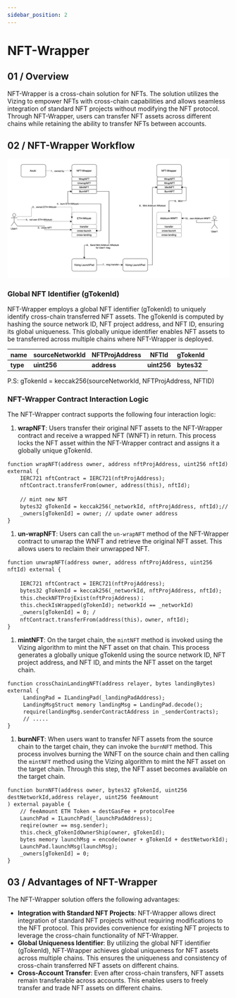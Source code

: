 ```yaml
---
sidebar_position: 2
---
```

# NFT-Wrapper

## 01 / Overview

NFT-Wrapper is a cross-chain solution for NFTs. The solution utilizes the Vizing to empower NFTs with cross-chain capabilities and allows seamless integration of standard NFT projects without modifying the NFT protocol. Through NFT-Wrapper, users can transfer NFT assets across different chains while retaining the ability to transfer NFTs between accounts.

## 02 / NFT-Wrapper Workflow
![wrapNFT](../images/wrapNFT.png)
### Global NFT Identifier (gTokenId)

NFT-Wrapper employs a global NFT identifier (gTokenId) to uniquely identify cross-chain transferred NFT assets. The gTokenId is computed by hashing the source network ID, NFT project address, and NFT ID, ensuring its global uniqueness. This globally unique identifier enables NFT assets to be transferred across multiple chains where NFT-Wrapper is deployed.

| **name** | **sourceNetworkId** | **NFTProjAddress** | **NFTId** | **gTokenId** |
| ---- | ---- | ---- | ---- | ---- |
| **type** | **uint256** | **address** | **uint256** | **bytes32** |

P.S: gTokenId = keccak256(sourceNetworkId, NFTProjAddress, NFTID) 

### NFT-Wrapper Contract Interaction Logic

The NFT-Wrapper contract supports the following four interaction logic:

1. **wrapNFT**: Users transfer their original NFT assets to the NFT-Wrapper contract and receive a wrapped NFT (WNFT) in return. This process locks the NFT asset within the NFT-Wrapper contract and assigns it a globally unique gTokenId.
``` solidity
function wrapNFT(address owner, address nftProjAddress, uint256 nftId) external {
    IERC721 nftContract = IERC721(nftProjAddress);
    nftContract.transferFrom(owner, address(this), nftId); 
    
    // mint new NFT
    bytes32 gTokenId = keccak256(_networkId, nftProjAddress, nftId);// 
    _owners[gTokenId] = owner; // update owner address
}
```
1. **un-wrapNFT**: Users can call the `un-wrapNFT` method of the NFT-Wrapper contract to unwrap the WNFT and retrieve the original NFT asset. This allows users to reclaim their unwrapped NFT.
```solidity
function unwrapNFT(address owner, address nftProjAddress, uint256 nftId) external {

    IERC721 nftContract = IERC721(nftProjAddress);
    bytes32 gTokenId = keccak256(_networkId, nftProjAddress, nftId);
    this.checkNFTProjExist(nftProjAddress)； 
    this.checkIsWrapped(gTokenId); networkId == _networkId)
    _owners[gTokenId] = 0; /
    nftContract.transferFrom(address(this)，owner, nftId); 
}
```
1. **mintNFT**: On the target chain, the `mintNFT` method is invoked using the Vizing algorithm to mint the NFT asset on that chain. This process generates a globally unique gTokenId using the source network ID, NFT project address, and NFT ID, and mints the NFT asset on the target chain.
```solidity
function crossChainLandingNFT(address relayer, bytes landingBytes) external {
     LandingPad = ILandingPad(_landingPadAddress);
     LandingMsgStruct memory landingMsg = LandingPad.decode();
     require(landingMsg.senderContractAddress in _senderContracts); 
     // .....
}
```
1. **burnNFT**: When users want to transfer NFT assets from the source chain to the target chain, they can invoke the `burnNFT` method. This process involves burning the WNFT on the source chain and then calling the `mintNFT` method using the Vizing algorithm to mint the NFT asset on the target chain. Through this step, the NFT asset becomes available on the target chain.
```solidity
function burnNFT(address owner, bytes32 gTokenId, uint256 destNetworkId,address relayer, uint256 feeAmount
) external payable {
    // feeAmount ETH Token = destGasFee + protocolFee 
    LaunchPad = ILaunchPad(_launchPadAddress); 
    reqire(owner == msg.sender); 
    this.check_gTokenIdOwnerShip(owner, gTokenId);
    bytes memory launchMsg = encode(owner + gTokenId + destNetworkId); 
    LaunchPad.launchMsg(launchMsg);
    _owners[gTokenId] = 0; 
}
```

## 03 / Advantages of NFT-Wrapper

The NFT-Wrapper solution offers the following advantages:

- **Integration with Standard NFT Projects**: NFT-Wrapper allows direct integration of standard NFT projects without requiring modifications to the NFT protocol. This provides convenience for existing NFT projects to leverage the cross-chain functionality of NFT-Wrapper.
- **Global Uniqueness Identifier**: By utilizing the global NFT identifier (gTokenId), NFT-Wrapper achieves global uniqueness for NFT assets across multiple chains. This ensures the uniqueness and consistency of cross-chain transferred NFT assets on different chains.
- **Cross-Account Transfer**: Even after cross-chain transfers, NFT assets remain transferable across accounts. This enables users to freely transfer and trade NFT assets on different chains.


